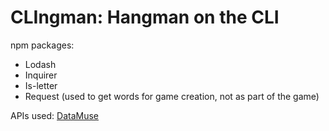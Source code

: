 # CLIngman: Hangman on the CLI

npm packages: 

* Lodash
* Inquirer
* Is-letter
* Request (used to get words for game creation, not as part of the game)



APIs used: [DataMuse](https://api.datamuse.com/api)
